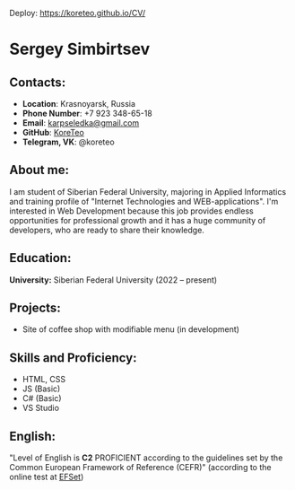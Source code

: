 Deploy: https://koreteo.github.io/CV/
# __Sergey Simbirtsev__

## __Contacts:__
- __Location__: Krasnoyarsk, Russia
- __Phone Number__: +7 923 348-65-18
- __Email__: karpseledka@gmail.com
- __GitHub__: [KoreTeo](https://github.com/KoreTeo)
- __Telegram, VK__: @koreteo

## __About me:__
I am student of Siberian Federal University, majoring in Applied Informatics and training profile of "Internet Technologies and WEB-applications". 
I'm interested in Web Development because this job provides endless opportunities for professional growth and it has a huge community of developers, who are ready to share their knowledge.

## __Education:__ 
__University:__ Siberian Federal University (2022 – present)

## __Projects:__
- Site of coffee shop with modifiable menu (in development)

## __Skills and Proficiency:__
- HTML, CSS
- JS (Basic)
- C# (Basic)
- VS Studio

## __English:__
"Level of English is __C2__ PROFICIENT according to the guidelines set by the Common European Framework of Reference (CEFR)" (according to the online test at [EFSet](https://www.efset.org/cert/RFNfzd))
